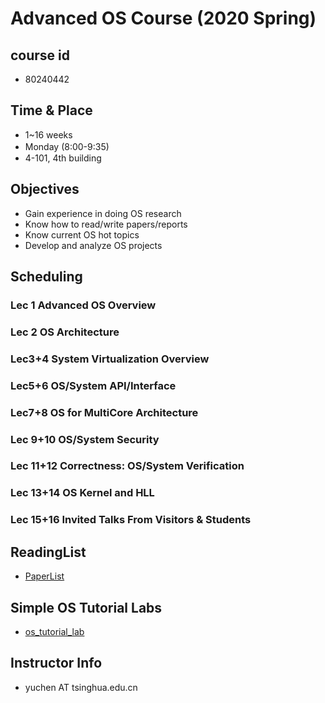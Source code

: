 # Advanced OS Course (2020 Spring)

## course id
 - 80240442

## Time & Place
 - 1~16 weeks
 - Monday (8:00-9:35)　
 - 4-101, 4th building
 
## Objectives
 - Gain experience in doing OS research
 - Know how to read/write papers/reports
 - Know current OS hot topics
 - Develop and analyze OS projects 

## Scheduling
### Lec 1 Advanced OS Overview 
### Lec 2 OS Architecture
### Lec3+4  System Virtualization Overview
### Lec5+6  OS/System API/Interface
### Lec7+8 OS for MultiCore Architecture
### Lec 9+10 OS/System Security
### Lec 11+12 Correctness: OS/System Verification
### Lec 13+14 OS Kernel and HLL
### Lec 15+16 Invited Talks From Visitors & Students

## ReadingList
- [PaperList](readinglist.md)

## Simple OS Tutorial Labs
- [os_tutorial_lab](https://github.com/chyyuu/os_tutorial_lab/)

## Instructor Info
- yuchen AT tsinghua.edu.cn
